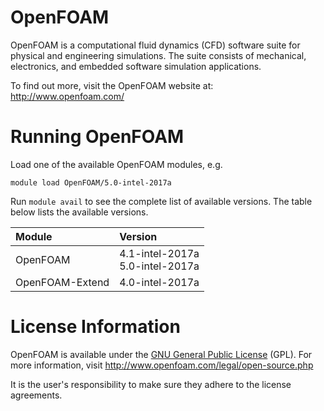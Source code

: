 # OpenFOAM
OpenFOAM is a computational fluid dynamics (CFD) software suite for physical and
engineering simulations. The suite consists of mechanical, electronics, and
embedded software simulation applications.

To find out more, visit the OpenFOAM website at: http://www.openfoam.com/

# Running OpenFOAM

Load one of the available OpenFOAM modules, e.g.

    module load OpenFOAM/5.0-intel-2017a

Run `module avail` to see the complete list of available versions. The table below lists the
available versions.

| Module     | Version     |
| :------------- | :------------- |
| OpenFOAM |4.1-intel-2017a <br>5.0-intel-2017a <br>|
| OpenFOAM-Extend |4.0-intel-2017a |

# License Information

OpenFOAM is available under the [GNU General Public License](https://www.gnu.org/licenses/gpl.html) (GPL). For more information, visit http://www.openfoam.com/legal/open-source.php

It is the user's responsibility to make sure they adhere to the license agreements.
